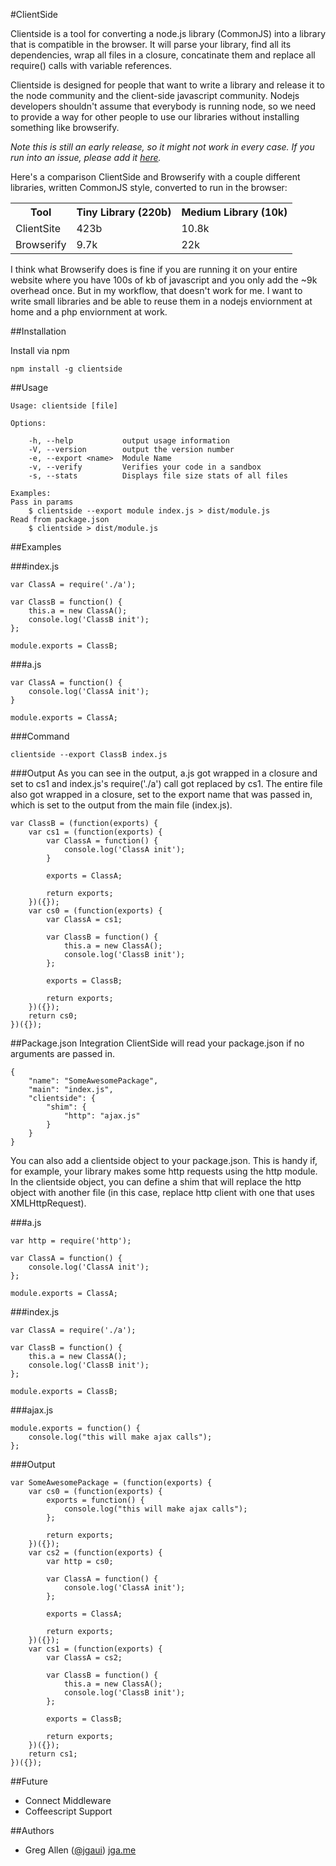 #ClientSide

Clientside is a tool for converting a node.js library (CommonJS) into a library that is compatible in the browser.  It will parse your library, find all its dependencies, wrap all files in a closure, concatinate them and replace all require() calls with variable references.

Clientside is designed for people that want to write a library and release it to the node community and the client-side javascript community.  Nodejs developers shouldn't assume that everybody is running node, so we need to provide a way for other people to use our libraries without installing something like browserify.

*Note this is still an early release, so it might not work in every case.  If you run into an issue, please add it [here](https://github.com/jgallen23/clientside/issues).*

Here's a comparison ClientSide and Browserify with a couple different libraries, written CommonJS style, converted to run in the browser:

<table>
	<tr>
		<th>Tool</th>
		<th>Tiny Library (220b)</th>
		<th>Medium Library (10k)</th>
	</tr>
	<tr>
		<td>ClientSite</td>
		<td>423b</td>
		<td>10.8k</td>
	</tr>
	<tr>
		<td>Browserify</td>
		<td>9.7k</td>
		<td>22k</td>
	</tr>
</table>


I think what Browserify does is fine if you are running it on your entire website where you have 100s of kb of javascript and you only add the ~9k overhead once.  But in my workflow, that doesn't work for me.  I want to write small libraries and be able to reuse them in a nodejs enviornment at home and a php enviornment at work.  

##Installation

Install via npm

	npm install -g clientside

##Usage

	Usage: clientside [file]

	Options:

		-h, --help           output usage information
		-V, --version        output the version number
		-e, --export <name>  Module Name
		-v, --verify         Verifies your code in a sandbox
		-s, --stats          Displays file size stats of all files

	Examples:
	Pass in params
		$ clientside --export module index.js > dist/module.js
	Read from package.json
		$ clientside > dist/module.js

##Examples

###index.js

	var ClassA = require('./a');

	var ClassB = function() {
		this.a = new ClassA();
		console.log('ClassB init');
	};

	module.exports = ClassB;

###a.js

	var ClassA = function() {
		console.log('ClassA init');
	}

	module.exports = ClassA;

###Command

	clientside --export ClassB index.js

###Output
As you can see in the output, a.js got wrapped in a closure and set to cs1 and index.js's require('./a') call got replaced by cs1.  The entire file also got wrapped in a closure, set to the export name that was passed in, which is set to the output from the main file (index.js).

	var ClassB = (function(exports) {
		var cs1 = (function(exports) {
			var ClassA = function() {
				console.log('ClassA init');
			}

			exports = ClassA;

			return exports;
		})({});
		var cs0 = (function(exports) {
			var ClassA = cs1;

			var ClassB = function() {
				this.a = new ClassA();
				console.log('ClassB init');
			};

			exports = ClassB;

			return exports;
		})({});
		return cs0;
	})({});

##Package.json Integration
ClientSide will read your package.json if no arguments are passed in.

	{
		"name": "SomeAwesomePackage",
		"main": "index.js",
		"clientside": {
			"shim": {
				"http": "ajax.js"
			}
		}
	}

You can also add a clientside object to your package.json.  This is handy if, for example, your library makes some http requests using the http module.  In the clientside object, you can define a shim that will replace the http object with another file (in this case, replace http client with one that uses XMLHttpRequest).

###a.js

	var http = require('http');

	var ClassA = function() {
		console.log('ClassA init');
	};

	module.exports = ClassA;

###index.js


	var ClassA = require('./a');

	var ClassB = function() {
		this.a = new ClassA();
		console.log('ClassB init');
	};

	module.exports = ClassB;

###ajax.js

	module.exports = function() {
		console.log("this will make ajax calls");
	};

###Output

	var SomeAwesomePackage = (function(exports) {
		var cs0 = (function(exports) {
			exports = function() {
				console.log("this will make ajax calls");
			};

			return exports;
		})({});
		var cs2 = (function(exports) {
			var http = cs0;

			var ClassA = function() {
				console.log('ClassA init');
			};

			exports = ClassA;

			return exports;
		})({});
		var cs1 = (function(exports) {
			var ClassA = cs2;

			var ClassB = function() {
				this.a = new ClassA();
				console.log('ClassB init');
			};

			exports = ClassB;

			return exports;
		})({});
		return cs1;
	})({});

##Future

- Connect Middleware
- Coffeescript Support

##Authors
- Greg Allen ([@jgaui](http://twitter.com/jgaui)) [jga.me](http://jga.me)
